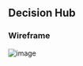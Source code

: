 ## Decision Hub

### Wireframe
![image](https://github.com/Abhishek-Mallick/Decision-Hub/assets/106394426/948fcf3c-7b4a-4b8c-ae88-4a889380c29c)
